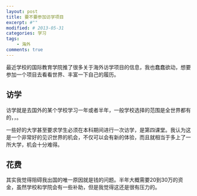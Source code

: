 ```yaml
---
layout: post
title: 要不要参加访学项目
excerpt: #""
modified: # 2013-05-31
categories: 学习
tags: 
    - 海外
comments: true
---
```


最近学校的国际教育学院推了很多关于海外访学项目的信息，我也蠢蠢欲动，想要参加一个项目去看看世界、丰富一下自己的履历。

## 访学

访学就是去国外的某个学校学习一年或者半年，一般学校选择的范围是全世界都有的，，。

一些好的大学甚至要求学生必须在本科期间进行一次访学，是第四课堂。我认为这是一个非常好的见识世界的机会，不仅可以会有新的体验，而且就相当于多上了一所大学，机会十分难得。

## 花费

其实我觉得阻碍我出国的唯一原因就是钱的问题。半年大概需要20到30万的资金，虽然学校和学院会有一些补助，但是我觉得这还是很有压力的。